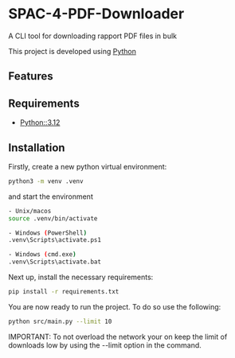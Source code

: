 # SPAC-4-PDF-Downloader

A CLI tool for downloading rapport PDF files in bulk

This project is developed using 
[Python](https://www.python.org/)

## Features

## Requirements
 - [Python::3.12](https://www.python.org/downloads/release/python-3120/)

## Installation

Firstly, create a new python virtual environment:
```sh
python3 -m venv .venv
```
and start the environment
```sh
- Unix/macos
source .venv/bin/activate

- Windows (PowerShell)
.venv\Scripts\activate.ps1

- Windows (cmd.exe)
.venv\Scripts\activate.bat
```

Next up, install the necessary requirements:
```sh
pip install -r requirements.txt
```

You are now ready to run the project. To do so use the following:  
```sh
python src/main.py --limit 10
```
IMPORTANT: To not overload the network your on keep the limit of downloads low by using the --limit option in the command.